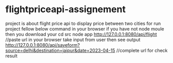 # flightpriceapi-assignement
project is about flight price api to display price between two cities
for run project fellow below command in your browser
if you have not node moule then you download your 
cd src
node app
http://127.0.0.1:8080/api/flight //paste url in your browser 
take input from user
then see output
http://127.0.0.1:8080/api/saveform?source=delhi&destination=jaipur&date=2023-04-15 //complete url for check result
